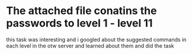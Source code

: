 # The attached file conatins the passwords to level 1 - level 11

this task was interesting and i googled about the suggested commands in each level in the otw server and learned about them and did the task
